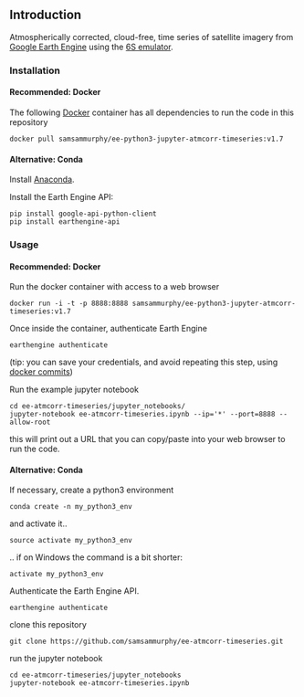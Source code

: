 ## Introduction

Atmospherically corrected, cloud-free, time series of satellite imagery from [Google Earth Engine](https://earthengine.google.com/) using the [6S emulator](https://github.com/samsammurphy/6S_emulator/edit/master/README.md).

### Installation

#### Recommended: Docker

The following [Docker](https://www.docker.com/community-edition) container has all dependencies to run the code in this repository

`docker pull samsammurphy/ee-python3-jupyter-atmcorr-timeseries:v1.7`

#### Alternative: Conda 

Install [Anaconda](https://www.continuum.io/downloads).

Install the Earth Engine API:

```
pip install google-api-python-client
pip install earthengine-api 
```

### Usage

#### Recommended: Docker

Run the docker container with access to a web browser

`docker run -i -t -p 8888:8888 samsammurphy/ee-python3-jupyter-atmcorr-timeseries:v1.7`

Once inside the container, authenticate Earth Engine

`earthengine authenticate`

(tip: you can save your credentials, and avoid repeating this step, using [docker commits](https://github.com/samsammurphy/6S_emulator/wiki/docker-commits))

Run the example jupyter notebook

```
cd ee-atmcorr-timeseries/jupyter_notebooks/
jupyter-notebook ee-atmcorr-timeseries.ipynb --ip='*' --port=8888 --allow-root
```

this will print out a URL that you can copy/paste into your web browser to run the code.

#### Alternative: Conda

If necessary, create a python3 environment

`conda create -n my_python3_env`

and activate it..

`source activate my_python3_env`

.. if on Windows the command is a bit shorter:

`activate my_python3_env`

Authenticate the Earth Engine API.

`earthengine authenticate`

clone this repository

`git clone https://github.com/samsammurphy/ee-atmcorr-timeseries.git`

run the jupyter notebook

```
cd ee-atmcorr-timeseries/jupyter_notebooks
jupyter-notebook ee-atmcorr-timeseries.ipynb
```
